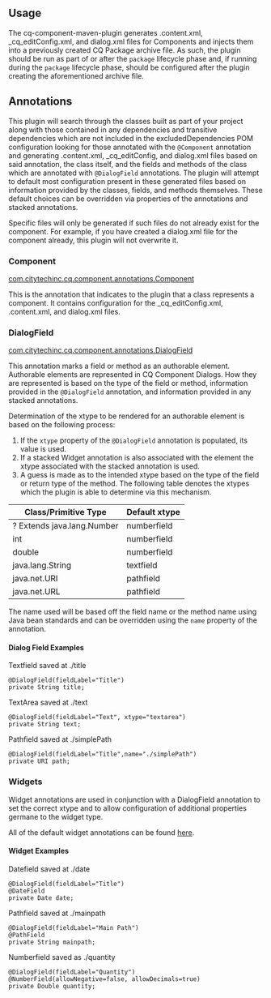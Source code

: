 ## Usage

The cq-component-maven-plugin generates .content.xml, _cq_editConfig.xml, and dialog.xml files for Components
and injects them into a previously created CQ Package archive file.  As such, the plugin should be run as part of
or after the `package` lifecycle phase and, if running during the `package` lifecycle phase, should be configured after the
plugin creating the aforementioned archive file.

## Annotations

This plugin will search through the classes built as part of your project along with those contained in any
dependencies and transitive dependencies which are not included in the excludedDependencies POM configuration
looking for those annotated with the `@Component` annotation and generating .content.xml, _cq_editConfig, and dialog.xml files based on
said annotation, the class itself, and the fields and methods of the class which are annotated with `@DialogField` annotations.
The plugin will attempt to default most configuration present in these generated files based on information provided by the classes,
fields, and methods themselves.  These default choices can be overridden via properties of the annotations and stacked annotations.

Specific files will only be generated if such files do not already exist for the component.  For example,
if you have created a dialog.xml file for the component already, this plugin will not overwrite it.

### Component
[com.citytechinc.cq.component.annotations.Component](apidocs/com/citytechinc/cq/component/annotations/Component.html)

This is the annotation that indicates to the plugin that a class represents a component.  It contains configuration for the _cq_editConfig.xml, .content.xml, and dialog.xml files.

### DialogField
[com.citytechinc.cq.component.annotations.DialogField](apidocs/com/citytechinc/cq/component/annotations/DialogField.html)

This annotation marks a field or method as an authorable element.  Authorable elements are represented in CQ Component Dialogs.  How they are represented is based on the type of the field or method, information provided in the `@DialogField` annotation, and information provided in any stacked annotations.

Determination of the xtype to be rendered for an authorable element is based on the following process:

1. If the `xtype` property of the `@DialogField` annotation is populated, its value is used.
2. If a stacked Widget annotation is also associated with the element the xtype associated with the stacked annotation is used.
3. A guess is made as to the intended xtype based on the type of the field or return type of the method.  The following table denotes the xtypes which the plugin is able to determine via this mechanism.

<table class="table table-striped break-words-table">
    <thead>
        <tr>
            <th>Class/Primitive Type</th>
            <th>Default xtype</th>
        </tr>
    </thead>
    <tbody>
        <tr>
            <td>? Extends java.lang.Number</td>
            <td>numberfield</td>
        </tr>
        <tr>
            <td>int</td>
            <td>numberfield</td>
        </tr>
        <tr>
            <td>double</td>
            <td>numberfield</td>
        </tr>
        <tr>
            <td>java.lang.String</td>
            <td>textfield</td>
        </tr>
        <tr>
            <td>java.net.URI</td>
            <td>pathfield</td>
        </tr>
        <tr>
            <td>java.net.URL</td>
            <td>pathfield</td>
        </tr>
    </tbody>
</table>

The name used will be based off the field name or the method name using Java bean standards and can be overridden using the `name` property of the annotation.

#### Dialog Field Examples
Textfield saved at ./title

	@DialogField(fieldLabel="Title")
	private String title;

TextArea saved at ./text

    @DialogField(fieldLabel="Text", xtype="textarea")
    private String text;

Pathfield saved at ./simplePath

	@DialogField(fieldLabel="Title",name="./simplePath")
	private URI path;

### Widgets
Widget annotations are used in conjunction with a DialogField annotation to set the correct xtype and to allow configuration of additional properties germane to the widget type.

All of the default widget annotations can be found [here](apidocs/com/citytechinc/cq/component/annotations/widgets/package-summary.html).

#### Widget Examples
Datefield saved at ./date

    @DialogField(fieldLabel="Title")
    @DateField
    private Date date;

Pathfield saved at ./mainpath

    @DialogField(fieldLabel="Main Path")
    @PathField
    private String mainpath;

Numberfield saved as ./quantity

    @DialogField(fieldLabel="Quantity")
    @NumberField(allowNegative=false, allowDecimals=true)
    private Double quantity;

